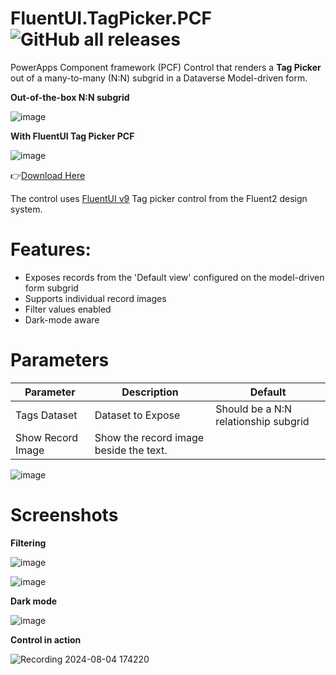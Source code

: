 # FluentUI.TagPicker.PCF ![GitHub all releases](https://img.shields.io/github/downloads/drivardxrm/FluentUI.TagPicker.PCF/total?style=plastic)

PowerApps Component framework (PCF) Control that renders a **Tag Picker** out of a many-to-many (N:N) subgrid in a Dataverse Model-driven form. 

**Out-of-the-box N:N subgrid**

![image](https://github.com/user-attachments/assets/3fdae5ba-dd87-458b-8b10-57e6cab16134)

**With FluentUI Tag Picker PCF**

![image](https://github.com/user-attachments/assets/af3aa23d-c84b-4317-93e6-f8d7b545b7b1)

:point_right:[Download Here](https://github.com/drivardxrm/FluentUI.TagPicker.PCF/releases/latest)

The control uses [FluentUI v9](https://react.fluentui.dev/?path=/docs/components-tagpicker--default) Tag picker control from the Fluent2 design system.

# Features:
- Exposes records from the 'Default view' configured on the model-driven form subgrid
- Supports individual record images
- Filter values enabled
- Dark-mode aware


# Parameters
| Parameter         | Description                                                                                  | Default     |
|-------------------|----------------------------------------------------------------------------------------------|----------   |
| Tags Dataset  | Dataset to Expose |       Should be a N:N relationship subgrid      |
| Show Record Image  | Show the record image beside the text. |             |

![image](https://github.com/user-attachments/assets/1e6cd9cf-4a77-4229-a49a-5c375202b771)


# Screenshots

**Filtering**

![image](https://github.com/user-attachments/assets/c08e6463-436f-4209-8f34-c31cf48893de) 

![image](https://github.com/user-attachments/assets/5712ca53-3967-4066-b82b-055af9ec0042)


**Dark mode**

![image](https://github.com/user-attachments/assets/9d45fdb3-a65b-4233-81a2-eafda6ef26c7)


**Control in action**

![Recording 2024-08-04 174220](https://github.com/user-attachments/assets/d99e1aeb-96c9-4f07-b3f1-b6da31eccbb6)
